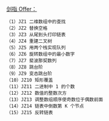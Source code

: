 [剑指 Offer：](https://www.nowcoder.com/ta/coding-interviews)
```
（1）JZ1 二维数组中的查找
（2）JZ2 替换空格
（3）JZ3 从尾到头打印链表
（4）JZ4 重建二叉树
（5）JZ5 用两个栈实现队列
（6）JZ6 旋转数组中的最小数字
（7）JZ7 斐波那契数列
（8）JZ8 跳台阶
（9）JZ9 变态跳台阶
（10）JZ10 矩形覆盖
（11）JZ11 二进制中 1 的个数
（12）JZ12 数值的整数次方
（13）JZ13 调整数组顺序使奇数位于偶数前面
（14）JZ14 链表中倒数第 K 个节点
（15）JZ15 反转链表
```